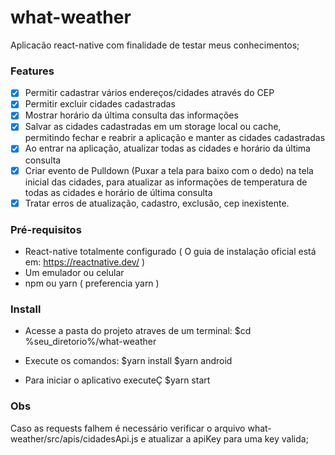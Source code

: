 # what-weather

Aplicacão react-native com finalidade de testar meus conhecimentos;

### Features
- [x] Permitir cadastrar vários endereços/cidades através do CEP
- [x] Permitir excluir cidades cadastradas
- [x] Mostrar horário da última consulta das informações
- [x] Salvar as cidades cadastradas em um storage local ou cache, permitindo fechar e reabrir a aplicação e manter as cidades cadastradas
- [x] Ao entrar na aplicação, atualizar todas as cidades e horário da última consulta
- [x] Criar evento de Pulldown (Puxar a tela para baixo com o dedo) na tela inicial das cidades, para atualizar as informações de temperatura de todas as cidades e horário de última consulta
- [x] Tratar erros de atualização, cadastro, exclusão, cep inexistente.

### Pré-requisitos
- React-native totalmente configurado ( O guia de instalação oficial está em: https://reactnative.dev/ )
- Um emulador ou celular
- npm ou yarn ( preferencia yarn )

### Install

- Acesse a pasta do projeto atraves de um terminal:
  $cd %seu_diretorio%/what-weather
  
- Execute os comandos:
  $yarn install
  $yarn android
  
- Para iniciar o aplicativo executeÇ
  $yarn start
  
### Obs
Caso as requests falhem é necessário verificar o arquivo what-weather/src/apis/cidadesApi.js e atualizar a apiKey para uma key valida;
